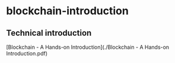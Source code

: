 # blockchain-introduction

## Technical introduction

[Blockchain - A Hands-on Introduction](./Blockchain - A Hands-on Introduction.pdf)
